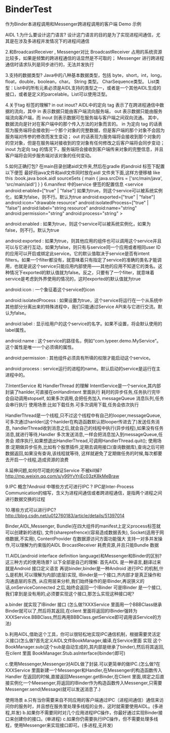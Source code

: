 # BinderTest
作为Binder本进程调用和Messenger跨进程调用的客户端 Demo 示例

AIDL 
1.为什么要设计这门语言?
设计这门语言的目的是为了实现进程间通信，尤其是在涉及多进程并发情况下的进程间通信

2.和BroadcastReceiver , Messenger对比
BroadcastReceiver 占用的系统资源比较多，如果是频繁的跨进程通信的话显然是不可取的；
Messenger 进行跨进程通信时请求队列是同步进行的，无法并发执行

3.支持的数据类型?
Java中的八种基本数据类型，包括 byte，short，int，long，float，double，boolean，char。
String 类型。
CharSequence类型。
List类型：List中的所有元素必须是AIDL支持的类型之一，或者是一个其他AIDL生成的接口，或者是定义的parcelable。List可以使用泛型。

4.关于tag 标签的理解? in out inout?
AIDL中的定向 tag 表示了在跨进程通信中数据的流向，其中 in 表示数据只能由客户端流向服务端， out 表示数据只能由服务端流向客户端，而 inout 则表示数据可在服务端与客户端之间双向流通。
其中，数据流向是针对在客户端中的那个传入方法的对象而言的。
in 为定向 tag 的话表现为服务端将会接收到一个那个对象的完整数据，但是客户端的那个对象不会因为服务端对传参的修改而发生变动；
out 的话表现为服务端将会接收到那个对象的的空对象，但是在服务端对接收到的空对象有任何修改之后客户端将会同步变动；
inout 为定向 tag 的情况下，服务端将会接收到客户端传来对象的完整信息，并且客户端将会同步服务端对该对象的任何变动。
 

5.如何正确打包?
 在main目录创建aidl文件夹,然后在gradle 的android 标签下配置以下便签
 最好将java文件和aidl文件同时放在aidl 文件夹下面,这样方便移植
 like this :book.java book.aidl
sourceSets {
    main {
        java.srcDirs = ['src/main/java', 'src/main/aidl']
    }
}
6.manifest 中的service 便签的配置信息
<service
    android:enabled=["true" | "false"] 如果为true，则这个service可以被系统实例化，如果为false，则不行。默认为true
    android:exported=["true" | "false"]
    android:icon="drawable resource"
    android:isolatedProcess=["true" | "false"]
    android:label="string resource"
    android:name="string"
    android:permission="string"
    android:process="string" >
</service>

android:enabled : 如果为true，则这个service可以被系统实例化，如果为false，则不行。默认为true

android:exported : 如果为true，则其他应用的组件也可以调用这个service并且可以与它进行互动，如果为false，则只有与service同一个应用或者相同user ID的应用可以开启或绑定此service。它的默认值取决于service是否有intent filters。如果一个filter都没有，就意味着只有指定了service的准确的类名才能调用，也就是说这个service只能应用内部使用——其他的应用不知道它的类名。这种情况下exported的默认值就为false。反之，只要有了一个filter，就意味着service是考虑到外界使用的情况的，这时exported的默认值就为true

android:icon : 一个象征着这个service的icon

android:isolatedProcess : 如果设置为true，这个service将运行在一个从系统中其他部分分离出来的特殊进程中，我们只能通过Service API来与它进行交流。默认为false。

android:label : 显示给用户的这个service的名字。如果不设置，将会默认使用<application>的label属性。

android:name : 这个service的路径名，例如“com.lypeer.demo.MyService”。这个属性是唯一一个必须填的属性。

android:permission : 其他组件必须具有所填的权限才能启动这个service。

android:process : service运行的进程的name。默认启动的service是运行在主进程中的。

7.IntentService 和 HandlerThread 的理解
IntentService是一个service,其内部封装了hanlder,可直接在onHandIntent 里面执行 耗时的异步任务,任务执行完毕会自动调用stopself,
如果多次调用,会把任务加入 messageQueue 消息队列,任务会串行执行 
使用场景:比如下载任务.可多次调用下载,任务会依次执行

HandlerThread是一个线程,只不过这个线程中有自己的looper,messageQueue,可多次通过hanlder(这个hanlder在构造函数默认把looper传进去了)发送任务消息,
handlerThread收到消息之后,就会自己的线程中执行(异步线程),如果没有任务消息,就进行等待,Handler 多次发送消息,一样会把消息加入到messageQueue,任务会
顺序执行,如果想退出HandlerThread,可调用HandlerThread.quit();
使用场景:定期做异步任务,比如有个股票插件,定期去调用接口(查询数据库),查询之后可把数据返回,如果没有查询,该线程就等待,
这样就避免了定期做任务的时候,每次都要去开启一个线程,造成资源的浪费


8.延伸问题,如何尽可能的保证Service 不被kill掉?
http://mp.weixin.qq.com/s/y99YvYrjEc03zK8kMeBraw

9.IPC 概念?Android 中哪些方式可进行IPC ?
IPC是Inter-Process Communication的缩写，含义为进程间通信或者跨进程通信，是指两个进程之间进行数据交换的过程

10.哪些方式可以进行IPC? http://blog.csdn.net/u012760183/article/details/51397014

Binder,AIDL,Messenger,
Bundle(在四大组件的manifest上定义process标签就可以创建新的进程),
文件(shareprefrence)(容易造成数据丢失),
Socket(适用于网络数据,不实用),
ContentProvider 在数据源访问方面功能强大 支持一对多并发操作,可以理解为约束版的AIDL
BrocastReceiver 耗费资源,并且只能Bundle 数据

11.AIDL(android interface definition language)和Messenger和Binder的区别?这三种方式的使用场景?
以下全部是自己的理解:
    首先AIDL 是一种语言,翻译过来就是Android 接口定义语言
    再说binder,binder是一种Android 进行IPC 的机制,什么是机制,可以理解为内部(底层)实现,
    IBinder是一个接口,齐内部才是真正操作和沟通底层的东西,
    从应用层来分析,我们始终操作的是IBinder,再说狭义的话,onServiceConnected 之后,始终会返回一个IBinder
    可是IBinder 是一个接口,我们拿到是没有用的,必须要实现这个接口,那怎么实现这种接口呢?

a.binder 就实现了IBinder 接口 (怎么做?XXXService  里面用一个BBBClass继承Binder就可以了,然后将其返回,在client 里面将返回的IBinder强转为XXXService.BBBClass,然后再用BBBClass.getService即可调用该Service的方法)

b.利用AIDL,借助这个工具，你可以很轻松地实现IPC通信机制，根据需要灵活定义接口(怎么做?首先定义AIDL文件BookManager,编译,在Service里面 实现 这个BookManager.sub(这个sub是自动生成的,其内部是继承了binder),然后将其返回,在cilent 里面 BookManager.Stub.asInterface(Ibinder)即可)

c.使用Messenger,Messenger对AIDL做了封装.可以更简单的做IPC.(怎么做?在XXXService 里面新建一个Messenger和Handler,在Messenger的构造函数传入Handler
在返回的时候,直接返回Messenger.getBinder,在Client 里面,绑定之后直接实例化一个Meesenger,将返回的IBinder作为构造函数传入Messenger,只需要Messenger.send(Message)就可以发送消息了.)


使用场景
a.只有当你需要来自不同应用的客户端通过IPC（进程间通信）通信来访问你的服务时，并且想在服务里处理多线程的业务，这时就需要使用AIDL。(多进程,并发)
b.如果你不需要同时对几个应用进程IPC操作，你最好通过实现Binder接口来创建你的接口。(单进程) 
c.如果你仍需要执行IPC操作，但不需要处理多线程，使用Messenger来实现接口即可。(多进程,无并发)


